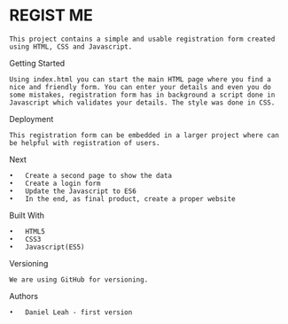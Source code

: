 # REGIST ME

	This project contains a simple and usable registration form created using HTML, CSS and Javascript.

Getting Started

	Using index.html you can start the main HTML page where you find a nice and friendly form. You can enter your details and even you do some mistakes, registration form has in background a script done in Javascript which validates your details. The style was done in CSS.

Deployment

	This registration form can be embedded in a larger project where can be helpful with registration of users.

Next

	•	Create a second page to show the data
	•	Create a login form
	•	Update the Javascript to ES6
	•	In the end, as final product, create a proper website 

Built With

	•	HTML5
	•	CSS3
	•	Javascript(ES5)

Versioning

	We are using GitHub for versioning.

Authors

	•	Daniel Leah - first version
